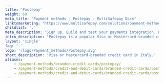 ```yaml
---
title: 'Postepay'
weight: 60
meta_title: "Payment methods - Postepay - MultiSafepay Docs"
linktomarketing: "https://www.multisafepay.com/solutions/payment-methods/postepay"
childlist: '.'
meta_description: "Sign up. Build and test your payments integration. Explore our products and services. Use our API Reference, SDKs, and wrappers. Get support."
intro_description: "Postepay is a popular Visa or Mastercard-branded credit card in Italy. An additional layer of security is provided by Verified by Visa or or MasterCard SecureCode (branded versions of 3D Secure), which require cardholders to verify their identity."
layout: 'single'
faq: '.'
logo: '/logo/Payment_methods/Postepay.svg' 
short_description: 'Visa or Mastercard-branded credit card in Italy.'
aliases: 
    - /payment-methods/branded-credit-cards/postepay/
    - /payment-methods/credit-and-debit-cards/branded-credit-cards/postepay/
    - /payment-methods/credit-and-debit-cards/branded-credit-cards/postepay/
---
```





